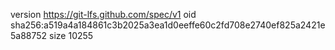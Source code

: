 version https://git-lfs.github.com/spec/v1
oid sha256:a519a4a184861c3b2025a3ea1d0eeffe60c2fd708e2740ef825a2421e5a88752
size 10255
